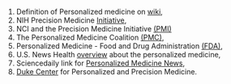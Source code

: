 1. Definition of Personalized medicine on [wiki](https://en.wikipedia.org/wiki/Personalized_medicine),
2. NIH Precision Medicine [Initiative](http://www.nih.gov/precisionmedicine),
3. NCI and the Precision Medicine Initiative [(PMI)](http://www.cancer.gov/research/key-initiatives/precision-medicine)
4. The Personalized Medicine Coalition [(PMC)](http://personalizedmedicinecoalition.org/Education/Overview),
5. Personalized Medicine - Food and Drug Administration [(FDA)](http://www.fda.gov/scienceresearch/specialtopics/personalizedmedicine/default.htm),
6. U.S. News Health [overview](http://health.usnews.com/health-conditions/cancer/personalized-medicine/overview) about the personalized medicine, 
7. Sciencedaily link for [Personalized Medicine News](http://www.sciencedaily.com/news/health_medicine/personalized_medicine/),
8. [Duke Center](http://dukepersonalizedmedicine.org/) for Personalized and Precision Medicine.
